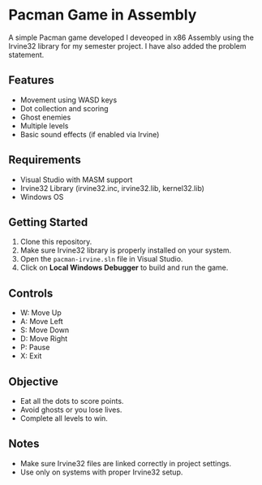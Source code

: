 # Pacman Game in Assembly

A simple Pacman game developed I deveoped in x86 Assembly using the Irvine32 library for my semester project. I have also added the problem statement. 

## Features

- Movement using WASD keys
- Dot collection and scoring
- Ghost enemies
- Multiple levels
- Basic sound effects (if enabled via Irvine)

## Requirements

- Visual Studio with MASM support
- Irvine32 Library (irvine32.inc, irvine32.lib, kernel32.lib)
- Windows OS

## Getting Started

1. Clone this repository.
2. Make sure Irvine32 library is properly installed on your system.
3. Open the `pacman-irvine.sln` file in Visual Studio.
4. Click on **Local Windows Debugger** to build and run the game.

## Controls

- W: Move Up  
- A: Move Left  
- S: Move Down  
- D: Move Right  
- P: Pause  
- X: Exit  

## Objective

- Eat all the dots to score points.
- Avoid ghosts or you lose lives.
- Complete all levels to win.

## Notes

- Make sure Irvine32 files are linked correctly in project settings.
- Use only on systems with proper Irvine32 setup.

